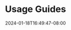 ---
weight: 300
title: "Usage Guides"
description: ""
icon: "developer_guide"
date: "2024-01-18T16:49:47-08:00"
lastmod: "2024-01-18T16:49:47-08:00"
draft: true
toc: true
---